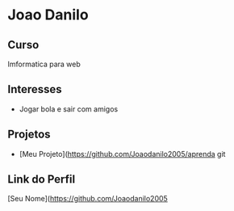# Joao Danilo


## Curso

Imformatica para web

## Interesses

- Jogar bola e sair com amigos

## Projetos

- [Meu Projeto](https://github.com/Joaodanilo2005/aprenda git 

## Link do Perfil

[Seu Nome](https://github.com/Joaodanilo2005